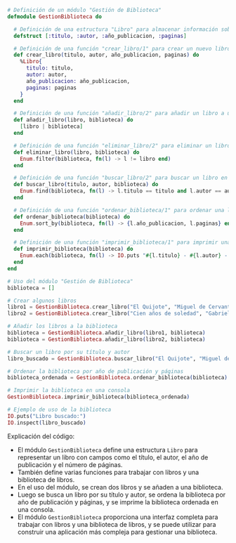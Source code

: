 ```elixir
# Definición de un módulo "Gestión de Biblioteca"
defmodule GestionBiblioteca do

  # Definición de una estructura "Libro" para almacenar información sobre un libro
  defstruct [:titulo, :autor, :año_publicacion, :paginas]

  # Definición de una función "crear_libro/1" para crear un nuevo libro dada su información
  def crear_libro(titulo, autor, año_publicacion, paginas) do
    %Libro{
      titulo: titulo,
      autor: autor,
      año_publicacion: año_publicacion,
      paginas: paginas
    }
  end

  # Definición de una función "añadir_libro/2" para añadir un libro a una lista de libros
  def añadir_libro(libro, biblioteca) do
    [libro | biblioteca]
  end

  # Definición de una función "eliminar_libro/2" para eliminar un libro de una lista de libros
  def eliminar_libro(libro, biblioteca) do
    Enum.filter(biblioteca, fn(l) -> l != libro end)
  end

  # Definición de una función "buscar_libro/2" para buscar un libro en una lista de libros por su título y autor
  def buscar_libro(titulo, autor, biblioteca) do
    Enum.find(biblioteca, fn(l) -> l.titulo == titulo and l.autor == autor end)
  end

  # Definición de una función "ordenar_biblioteca/1" para ordenar una lista de libros por año de publicación y páginas
  def ordenar_biblioteca(biblioteca) do
    Enum.sort_by(biblioteca, fn(l) -> {l.año_publicacion, l.paginas} end)
  end

  # Definición de una función "imprimir_biblioteca/1" para imprimir una lista de libros en una consola
  def imprimir_biblioteca(biblioteca) do
    Enum.each(biblioteca, fn(l) -> IO.puts "#{l.titulo} - #{l.autor} - #{l.año_publicacion} - #{l.paginas}" end)
  end
end

# Uso del módulo "Gestión de Biblioteca"
biblioteca = []

# Crear algunos libros
libro1 = GestionBiblioteca.crear_libro("El Quijote", "Miguel de Cervantes", 1605, 1023)
libro2 = GestionBiblioteca.crear_libro("Cien años de soledad", "Gabriel García Márquez", 1967, 417)

# Añadir los libros a la biblioteca
biblioteca = GestionBiblioteca.añadir_libro(libro1, biblioteca)
biblioteca = GestionBiblioteca.añadir_libro(libro2, biblioteca)

# Buscar un libro por su título y autor
libro_buscado = GestionBiblioteca.buscar_libro("El Quijote", "Miguel de Cervantes", biblioteca)

# Ordenar la biblioteca por año de publicación y páginas
biblioteca_ordenada = GestionBiblioteca.ordenar_biblioteca(biblioteca)

# Imprimir la biblioteca en una consola
GestionBiblioteca.imprimir_biblioteca(biblioteca_ordenada)

# Ejemplo de uso de la biblioteca
IO.puts("Libro buscado:")
IO.inspect(libro_buscado)
```

Explicación del código:

* El módulo `GestionBiblioteca` define una estructura `Libro` para representar un libro con campos como el título, el autor, el año de publicación y el número de páginas.
* También define varias funciones para trabajar con libros y una biblioteca de libros.
* En el uso del módulo, se crean dos libros y se añaden a una biblioteca.
* Luego se busca un libro por su título y autor, se ordena la biblioteca por año de publicación y páginas, y se imprime la biblioteca ordenada en una consola.
* El módulo `GestionBiblioteca` proporciona una interfaz completa para trabajar con libros y una biblioteca de libros, y se puede utilizar para construir una aplicación más compleja para gestionar una biblioteca.